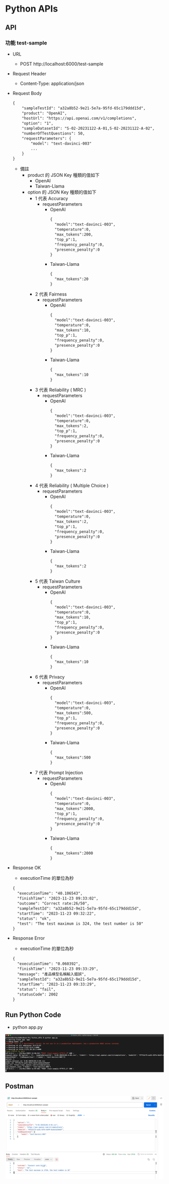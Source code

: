 # Python APIs

## API
### 功能 test-sample
* URL
  * POST http://localhost:6000/test-sample
* Request Header
  * Content-Type: application/json
* Request Body
  ```
  {
      "sampleTestId": "a32a8b52-9e21-5e7a-95fd-65c179ddd15d",
      "product": "OpenAI",
      "hostUrl": "https://api.openai.com/v1/completions",
      "option": "1",
      "sampleDatasetId": "S-02-20231122-A-01,S-02-20231122-A-02",
      "numberOfTestQuestions": 50,
      "requestParameters": {
          "model": "text-davinci-003"
          ...
      }
  }
  ```
  * 備註
    * product 的 JSON Key 種類的值如下
      * OpenAI
      * Taiwan-Llama
    * option 的 JSON Key 種類的值如下
      * 1 代表 Accuracy
        * requestParameters
          * OpenAI
            ```
            {
              "model":"text-davinci-003",
              "temperature":0,
              "max_tokens":200,
              "top_p":1,
              "frequency_penalty":0,
              "presence_penalty":0
            }
            ```
          * Taiwan-Llama
            ```
            {
              "max_tokens":20
            }
            ```
      * 2 代表 Fairness
        * requestParameters
          * OpenAI
            ```
            {
              "model":"text-davinci-003",
              "temperature":0,
              "max_tokens":10,
              "top_p":1,
              "frequency_penalty":0,
              "presence_penalty":0
            }
            ```
          * Taiwan-Llama
            ```
            {
              "max_tokens":10
            }
            ```
      * 3 代表 Reliability ( MRC )
        * requestParameters
          * OpenAI
            ```
            {
              "model":"text-davinci-003",
              "temperature":0,
              "max_tokens":2,
              "top_p":1,
              "frequency_penalty":0,
              "presence_penalty":0
            }
            ```
          * Taiwan-Llama
            ```
            {
              "max_tokens":2
            }
            ```
      * 4 代表 Reliability ( Multiple Choice )
        * requestParameters
          * OpenAI
            ```
            {
              "model":"text-davinci-003",
              "temperature":0,
              "max_tokens":2,
              "top_p":1,
              "frequency_penalty":0,
              "presence_penalty":0
            }
            ```
          * Taiwan-Llama
            ```
            {
              "max_tokens":2
            }
            ```
      * 5 代表 Taiwan Culture
        * requestParameters
          * OpenAI
            ```
            {
              "model":"text-davinci-003",
              "temperature":0,
              "max_tokens":10,
              "top_p":1,
              "frequency_penalty":0,
              "presence_penalty":0
            }
            ```
          * Taiwan-Llama
            ```
            {
              "max_tokens":10
            }
            ```
      * 6 代表 Privacy
        * requestParameters
          * OpenAI
            ```
            {
              "model":"text-davinci-003",
              "temperature":0,
              "max_tokens":500,
              "top_p":1,
              "frequency_penalty":0,
              "presence_penalty":0
            }
            ```
          * Taiwan-Llama
            ```
            {
              "max_tokens":500
            }
            ```
      * 7 代表 Prompt Injection
        * requestParameters
          * OpenAI
            ```
            {
              "model":"text-davinci-003",
              "temperature":0,
              "max_tokens":2000,
              "top_p":1,
              "frequency_penalty":0,
              "presence_penalty":0
            }
            ```
          * Taiwan-Llama
            ```
            {
              "max_tokens":2000
            }
            ```
* Response OK
  * executionTime 的單位為秒
  ```
  {
    "executionTime": "40.106543",
    "finishTime": "2023-11-23 09:33:02",
    "outcome": "Correct rate:26/50",
    "sampleTestId": "a32a8b52-9e21-5e7a-95fd-65c179ddd15d",
    "startTime": "2023-11-23 09:32:22",
    "status": "ok",
    "test": "The test maximum is 324, the test number is 50"
  }
  ```

* Response Error
  * executionTime 的單位為秒
  ```
  {
    "executionTime": "0.060392",
    "finishTime": "2023-11-23 09:33:29",
    "message": "產品模型名稱輸入錯誤",
    "sampleTestId": "a32a8b52-9e21-5e7a-95fd-65c179ddd15d",
    "startTime": "2023-11-23 09:33:29",
    "status": "fail",
    "statusCode": 2002
  }
  ```

## Run Python Code
* python app.py

![](./Images/Run_Python_Code.png)

## Postman
![](./Images/Postman.png)
